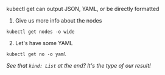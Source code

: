 kubectl get can output JSON, YAML, or be directly formatted

1. Give us more info about the nodes

```execute
kubectl get nodes -o wide
```

2. Let's have some YAML

```execute
kubectl get no -o yaml
```

*See that `kind: List` at the end? It's the type of our result!*
